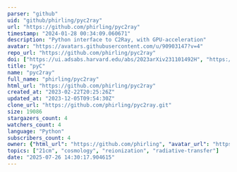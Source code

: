 ```yaml
---
parser: "github"
uid: "github/phirling/pyc2ray"
url: "https://github.com/phirling/pyc2ray"
timestamp: "2024-01-28 00:34:09.060671"
description: "Python interface to C2Ray, with GPU-acceleration"
avatar: "https://avatars.githubusercontent.com/u/90903147?v=4"
repo_url: "https://github.com/phirling/pyc2ray"
doi: ["https://ui.adsabs.harvard.edu/abs/2023arXiv231101492H", "https://ui.adsabs.harvard.edu/abs/2023ascl.soft12025H/abstract"]
title: "pyC"
name: "pyc2ray"
full_name: "phirling/pyc2ray"
html_url: "https://github.com/phirling/pyc2ray"
created_at: "2023-02-22T20:25:26Z"
updated_at: "2023-12-05T09:54:30Z"
clone_url: "https://github.com/phirling/pyc2ray.git"
size: 19086
stargazers_count: 4
watchers_count: 4
language: "Python"
subscribers_count: 4
owner: {"html_url": "https://github.com/phirling", "avatar_url": "https://avatars.githubusercontent.com/u/90903147?v=4", "login": "phirling", "type": "User"}
topics: ["21cm", "cosmology", "reionization", "radiative-transfer"]
date: "2025-07-26 14:30:17.904615"
---
```


